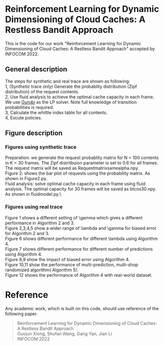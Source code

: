 # Reinforcement Learning for Dynamic Dimensioning of Cloud Caches: A Restless Bandit Approach
This is the code for our work "Reinforcement Learning for Dynamic Dimensioning of Cloud Caches: A Restless Bandit Approach" accepted by INFOCOM 2022.
## General description
The steps for synthetic and real trace are shown as following:\
1, (Synthetic trace only) Generate the probablity distribution (Zipf distribution) of the request contents.\
2, Use fluid analysis to achieve the optimal cache capacity in each frame. We use [Gurobi](https://www.gurobi.com) as the LP solver. Note full knowledge of transition probabilities is required.\
3, Calculate the whittle index table for all contents.\
4, Excute policies.
## Figure description
### Figures using synthetic trace
Preparation: we generate the request probablity matrix for N = 100 contents in K = 30 frames. The Zipf distritbuion parameter is set to 0.6 for all frames. The request matrix will be saved as Requestmatrixsamealpha.npy.\
Figure 2: shows the bar plot of requests using the probability matrix. As shown in Figure2.py.\
Fluid analysis: solve optimal cache capacity in each frame using fluid analysis. The optimal capacity for 30 frames will be saved as btcos30.npy. As shown in fluidmodel.py.\

### Figures using real trace
Figure 1 shows a different setting of \gamma which gives a different performance in Algorithm 2 and 3.\
Figure 2,3,4,5 show a wider range of \lambda and \gamma for biased error for Algorithm 2 and 3.\
Figure 6 shows different performance for different \lambda using Algorithm 4.\
Figure 7 shows different performance for different number of predictions using Algorithm 4.\
Figure 8,9 show the impact of biased error using Algorithm 4.\
Figure 10,11 show the performance of multi-prediction, multi-shop randomized algorithm( Algorithm 5).\
Figure 12 shows the performance of Algorithm 4 with real-world dataset.
# Reference
Any academic work, which is built on this code, should use reference of the following paper.
> Reinforcement Learning for Dynamic Dimensioning of Cloud Caches: A Restless Bandit Approach\
> Guojun Xiong, Shufan Wang, Gang Yan, Jian Li\
> INFOCOM 2022
